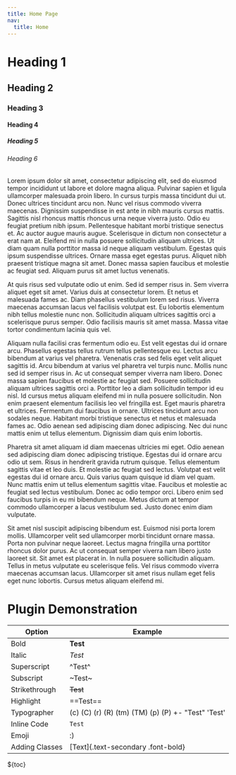 ```yaml
---
title: Home Page
nav:
  title: Home
---
```


# Heading 1

## Heading 2

### Heading 3

#### Heading 4

##### Heading 5

###### Heading 6

Lorem ipsum dolor sit amet, consectetur adipiscing elit, sed do eiusmod tempor incididunt ut labore et dolore magna aliqua. Pulvinar sapien et ligula ullamcorper malesuada proin libero. In cursus turpis massa tincidunt dui ut. Donec ultrices tincidunt arcu non. Nunc vel risus commodo viverra maecenas. Dignissim suspendisse in est ante in nibh mauris cursus mattis. Sagittis nisl rhoncus mattis rhoncus urna neque viverra justo. Odio eu feugiat pretium nibh ipsum. Pellentesque habitant morbi tristique senectus et. Ac auctor augue mauris augue. Scelerisque in dictum non consectetur a erat nam at. Eleifend mi in nulla posuere sollicitudin aliquam ultrices. Ut diam quam nulla porttitor massa id neque aliquam vestibulum. Egestas quis ipsum suspendisse ultrices. Ornare massa eget egestas purus. Aliquet nibh praesent tristique magna sit amet. Donec massa sapien faucibus et molestie ac feugiat sed. Aliquam purus sit amet luctus venenatis.

At quis risus sed vulputate odio ut enim. Sed id semper risus in. Sem viverra aliquet eget sit amet. Varius duis at consectetur lorem. Et netus et malesuada fames ac. Diam phasellus vestibulum lorem sed risus. Viverra maecenas accumsan lacus vel facilisis volutpat est. Eu lobortis elementum nibh tellus molestie nunc non. Sollicitudin aliquam ultrices sagittis orci a scelerisque purus semper. Odio facilisis mauris sit amet massa. Massa vitae tortor condimentum lacinia quis vel.

Aliquam nulla facilisi cras fermentum odio eu. Est velit egestas dui id ornare arcu. Phasellus egestas tellus rutrum tellus pellentesque eu. Lectus arcu bibendum at varius vel pharetra. Venenatis cras sed felis eget velit aliquet sagittis id. Arcu bibendum at varius vel pharetra vel turpis nunc. Mollis nunc sed id semper risus in. Ac ut consequat semper viverra nam libero. Donec massa sapien faucibus et molestie ac feugiat sed. Posuere sollicitudin aliquam ultrices sagittis orci a. Porttitor leo a diam sollicitudin tempor id eu nisl. Id cursus metus aliquam eleifend mi in nulla posuere sollicitudin. Non enim praesent elementum facilisis leo vel fringilla est. Eget mauris pharetra et ultrices. Fermentum dui faucibus in ornare. Ultrices tincidunt arcu non sodales neque. Habitant morbi tristique senectus et netus et malesuada fames ac. Odio aenean sed adipiscing diam donec adipiscing. Nec dui nunc mattis enim ut tellus elementum. Dignissim diam quis enim lobortis.

Pharetra sit amet aliquam id diam maecenas ultricies mi eget. Odio aenean sed adipiscing diam donec adipiscing tristique. Egestas dui id ornare arcu odio ut sem. Risus in hendrerit gravida rutrum quisque. Tellus elementum sagittis vitae et leo duis. Et molestie ac feugiat sed lectus. Volutpat est velit egestas dui id ornare arcu. Quis varius quam quisque id diam vel quam. Nunc mattis enim ut tellus elementum sagittis vitae. Faucibus et molestie ac feugiat sed lectus vestibulum. Donec ac odio tempor orci. Libero enim sed faucibus turpis in eu mi bibendum neque. Metus dictum at tempor commodo ullamcorper a lacus vestibulum sed. Justo donec enim diam vulputate.

Sit amet nisl suscipit adipiscing bibendum est. Euismod nisi porta lorem mollis. Ullamcorper velit sed ullamcorper morbi tincidunt ornare massa. Porta non pulvinar neque laoreet. Lectus magna fringilla urna porttitor rhoncus dolor purus. Ac ut consequat semper viverra nam libero justo laoreet sit. Sit amet est placerat in. In nulla posuere sollicitudin aliquam. Tellus in metus vulputate eu scelerisque felis. Vel risus commodo viverra maecenas accumsan lacus. Ullamcorper sit amet risus nullam eget felis eget nunc lobortis. Cursus metus aliquam eleifend mi.

# Plugin Demonstration

| Option         | Example                                            |
| -------------- | -------------------------------------------------- |
| Bold           | **Test**                                           |
| Italic         | _Test_                                             |
| Superscript    | ^Test^                                             |
| Subscript      | ~Test~                                             |
| Strikethrough  | ~~Test~~                                           |
| Highlight      | ==Test==                                           |
| Typographer    | (c) (C) (r) (R) (tm) (TM) (p) (P) +- "Test" 'Test' |
| Inline Code    | `Test`                                             |
| Emoji          | :)                                                 |
| Adding Classes | [Text]{.text-secondary .font-bold}                 |

${toc}
